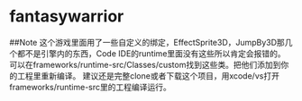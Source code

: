 # fantasywarrior

##Note
这个游戏里面用了一些自定义的绑定，EffectSprite3D，JumpBy3D那几个都不是引擎内的东西，Code IDE的runtime里面没有这些所以肯定会报错的。
可以在frameworks/runtime-src/Classes/custom找到这些类。把他们添加到你的工程里重新编译。
建议还是完整clone或者下载这个项目，用xcode/vs打开frameworks/runtime-src里的工程编译运行。
